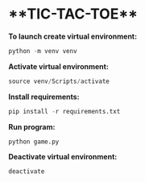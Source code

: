 <h1>**TIC-TAC-TOE**</h1>

**To launch create virtual environment:**
```python
python -m venv venv
```

**Activate virtual environment:**
```python
source venv/Scripts/activate
```

**Install requirements:**
```python
pip install -r requirements.txt
```

**Run program:**
```python
python game.py
```

**Deactivate virtual environment:**
```python
deactivate
```

